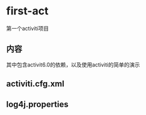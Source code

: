 # first-act
第一个activiti项目
## 内容
其中包含activit6.0的依赖，以及使用activiti的简单的演示
## activiti.cfg.xml
## log4j.properties
